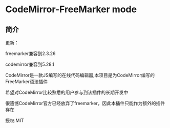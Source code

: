 # CodeMirror-FreeMarker mode

## 简介

更新：

freemarker兼容到2.3.26

codemirror兼容到5.28.1

CodeMirror是一款JS编写的在线代码编辑器,本项目是为CodeMirror编写的FreeMarker语法插件

希望对CodeMirror比较熟悉的用户参与到该插件的长期开发中

很遗憾CodeMirror官方已经放弃了freemarker，因此本插件只能作为额外的插件存在

授权:MIT
